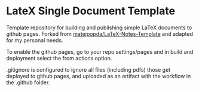 # LateX Single Document Template

Template repository for building and publishing simple LaTeX documents to github pages. Forked from [matejpopda/LaTeX-Notes-Template](https://github.com/matejpopda/LaTeX-Notes-Template) and adapted for my personal needs.

To enable the github pages, go to your repo settings/pages and in build and deployment select the from actions option.

.gitignore is configured to ignore all files (including pdfs) those get deployed to github pages, and uploaded as an artifact with the workflow in the .github folder.
